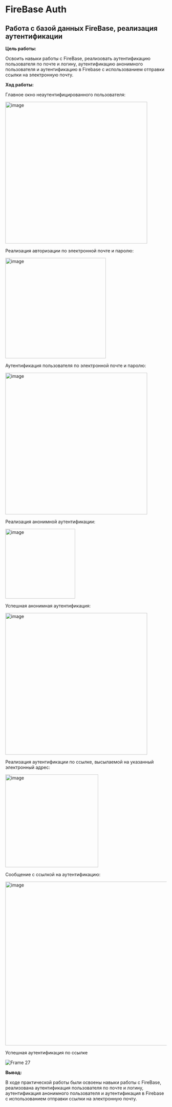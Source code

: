 # FireBase Auth
## Работа с базой данных FireBase, реализация аутентификации

__Цель работы:__

Освоить навыки работы с FireBase, реализовать аутентификацию пользователя по почте и логину, аутентификацию анонимного пользователя и аутентификацию в Firebase с использованием отправки ссылки на электронную почту.

__Ход работы:__ 

Главное окно неаутентифицированного пользователя:

<img width="443" alt="image" src="https://user-images.githubusercontent.com/59766395/228021800-f38aabc6-2841-44b7-b94d-e85f2a3cc8ea.png">


Реализация авторизации по электронной почте и паролю:

<img width="314" alt="image" src="https://user-images.githubusercontent.com/59766395/228021443-c85efeec-6b6c-4cbe-a84e-d377f3845ebb.png">


Аутентификация пользователя по электронной почте и паролю:

<img width="443" alt="image" src="https://user-images.githubusercontent.com/59766395/228021999-5a81b2c0-2754-42e2-b21b-cd36524d7bd2.png">


Реализация анонимной аутентификации:

<img width="218" alt="image" src="https://user-images.githubusercontent.com/59766395/228022166-e07443ca-587a-4fad-935a-91c4174610f4.png">


Успешная анонимная аутентификация:

<img width="443" alt="image" src="https://user-images.githubusercontent.com/59766395/228022292-3fe901bd-caa8-4d39-b414-ad5c7037b46e.png">


Реализация аутентификации по ссылке, высылаемой на указанный электронный адрес:

<img width="290" alt="image" src="https://user-images.githubusercontent.com/59766395/228030506-aaf7d72b-e35e-48f7-8295-f5e611860791.png">


Сообщение с ссылкой на аутентификацию:

<img width="512" alt="image" src="https://user-images.githubusercontent.com/59766395/228030244-f3e223b0-4cf2-4450-b6ed-ab7a7aae02a8.png">


Успешная аутентификация по ссылке

![Frame 27](https://user-images.githubusercontent.com/59766395/228029693-aafeefe3-5ee9-4426-b78e-07756679ec7b.png)


__Вывод:__

В ходе практической работы были освоены навыки работы с FireBase, реализована аутентификация пользователя по почте и логину, аутентификация анонимного пользователя и аутентификация в Firebase с использованием отправки ссылки на электронную почту.
